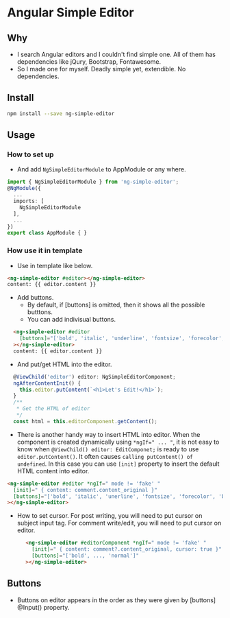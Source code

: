 # Angular Simple Editor

## Why

* I search Angular editors and I couldn't find simple one. All of them has dependencies like jQury, Bootstrap, Fontawesome.
* So I made one for myself. Deadly simple yet, extendible. No dependencies.

## Install

```` sh
npm install --save ng-simple-editor
````

## Usage

### How to set up

* And add `NgSimpleEditorModule` to AppModule or any where.

```` typescript
import { NgSimpleEditorModule } from 'ng-simple-editor';
@NgModule({
  ...
  imports: [
    NgSimpleEditorModule
  ],
  ...
})
export class AppModule { }
````

### How use it in template

* Use in template like below.

```` html
<ng-simple-editor #editor></ng-simple-editor>
content: {{ editor.content }}
````

* Add buttons.
  * By default, if [buttons] is omitted, then it shows all the possible butttons.
  * You can add indivisual buttons.

```` html
  <ng-simple-editor #editor
    [buttons]="['bold', 'italic', 'underline', 'fontsize', 'forecolor', 'backcolor', 'highlight', 'link', 'unink', 'table', 'formatblock', 'insertline', 'insertimage', 'orderedlist', 'unorderedlist', 'left', 'center', 'removeformat', 'strike', 'big', 'normal']"
  ></ng-simple-editor>
  content: {{ editor.content }}
````

* And put/get HTML into the editor.

```` typescript
  @ViewChild('editor') editor: NgSimpleEditorComponent;
  ngAfterContentInit() {
    this.editor.putContent(`<h1>Let's Edit!</h1>`);
  }
  /**
   * Get the HTML of editor
   */
  const html = this.editorComponent.getContent();
````

* There is another handy way to insert HTML into editor.
  When the component is created dynamically using `*ngIf=" ... "`, it is not easy to know when `@ViewChild() editor: EditComponet;` is ready to use `editor.putContent()`. It often causes `calling putContent() of undefined`. In this case you can use `[init]` property to insert the default HTML content into editor.

```` html
<ng-simple-editor #editor *ngIf=" mode != 'fake' "
  [init]=" { content: comment.content_original }"
  [buttons]="['bold', 'italic', 'unerline', 'fontsize', 'forecolor', 'backcolor', 'highlight', 'link', 'unink', 'table', 'formatblock', 'insertline', 'insertimage', 'orderedlist', 'unorderedlist', 'left', 'center', 'removeformat', 'strike', 'big', 'normal']"
></ng-simple-editor>
````

* How to set cursor.
  For post writing, you will need to put cursor on subject input tag.
  For comment write/edit, you will need to put cursor on editor.

```` html
      <ng-simple-editor #editorComponent *ngIf=" mode != 'fake' "
        [init]=" { content: comment?.content_original, cursor: true }"
        [buttons]="['bold', ..., 'normal']"
      ></ng-simple-editor>
````

## Buttons

* Buttons on editor appears in the order as they were given by [buttons] @Input() property.
